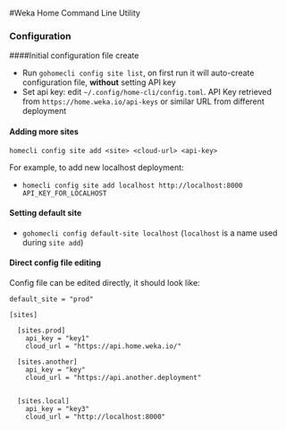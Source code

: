 #Weka Home Command Line Utility


### Configuration

####Initial configuration file create
- Run `gohomecli config site list`, on first run it will auto-create configuration file, **without** setting API key
- Set api key: edit `~/.config/home-cli/config.toml`. API Key retrieved from `https://home.weka.io/api-keys` or similar URL from different deployment

#### Adding more sites
`homecli config site add <site> <cloud-url> <api-key>`

For example, to add new localhost deployment:
- `homecli config site add localhost http://localhost:8000 API_KEY_FOR_LOCALHOST`

#### Setting default site
- `gohomecli config default-site localhost` (`localhost` is a name used during `site add`)


#### Direct config file editing
Config file can be edited directly, it should look like:
```
default_site = "prod"

[sites]

  [sites.prod]
    api_key = "key1"
    cloud_url = "https://api.home.weka.io/"

  [sites.another]
    api_key = "key"
    cloud_url = "https://api.another.deployment"


  [sites.local]
    api_key = "key3"
    cloud_url = "http://localhost:8000"
```